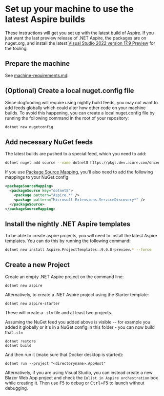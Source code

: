# Set up your machine to use the latest Aspire builds

These instructions will get you set up with the latest build of Aspire. If you just want the last preview release of .NET Aspire, the packages are on nuget.org, and install the latest [Visual Studio 2022 version 17.9 Preview](https://visualstudio.microsoft.com/vs/preview/) for the tooling.

## Prepare the machine

See [machine-requirements.md](machine-requirements.md).

## (Optional) Create a local nuget.config file

Since dogfooding will require using nightly build feeds, you may not want to add feeds globally which could alter how other code on your machine builds. To avoid this happening, you can create a local nuget.config file by running the following command in the root of your repository:

```bash
dotnet new nugetconfig
```

## Add necessary NuGet feeds

The latest builds are pushed to a special feed, which you need to add:
```sh
dotnet nuget add source --name dotnet8 https://pkgs.dev.azure.com/dnceng/public/_packaging/dotnet8/nuget/v3/index.json
```

If you use [Package Source Mapping](https://learn.microsoft.com/en-us/nuget/consume-packages/package-source-mapping), you'll also need to add the following mappings to your NuGet.config

```xml
<packageSourceMapping>
  <packageSource key="dotnet8">
    <package pattern="Aspire.*" />
    <package pattern="Microsoft.Extensions.ServiceDiscovery*" />
  </packageSource>
</packageSourceMapping>
```

## Install the nightly .NET Aspire templates

To be able to create aspire projects, you will need to install the latest Aspire templates. You can do this by running the following command:

```sh
dotnet new install Aspire.ProjectTemplates::9.0.0-preview.* --force
```

## Create a new Project

Create an empty .NET Aspire project on the command line:
```shell
dotnet new aspire
```

Alternatively, to create a .NET Aspire project using the Starter template:
```shell
dotnet new aspire-starter
```

These will create a `.sln` file and at least two projects.

Assuming the NuGet feed you added above is visible -- for example you added it globally or it's in a NuGet.config in this folder - you can now build that `.sln`
```shell
dotnet restore
dotnet build
```

And then run it (make sure that Docker desktop is started):
```shell
dotnet run --project "<directoryname>.AppHost"
```

Alternatively, if you are using Visual Studio, you can instead create a new Blazor Web App project and check the `Enlist in Aspire orchestration` box while creating it. Then use <kbd>F5</kbd> to debug or <kbd>Ctrl+F5</kbd> to launch without debugging.
